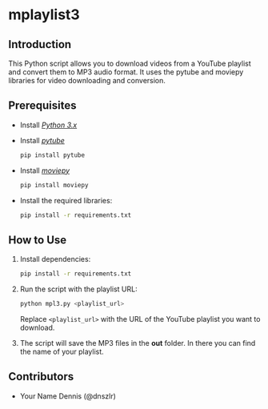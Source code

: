 # mplaylist3

## Introduction

This Python script allows you to download videos from a YouTube playlist and convert them to MP3 audio format. It uses the pytube and moviepy libraries for video downloading and conversion.

## Prerequisites

- Install [*Python 3.x*](https://www.python.org/downloads/)
- Install [*pytube*](https://pypi.org/project/pytube/)
    ```bash
    pip install pytube
    ```
- Install [*moviepy*](https://pypi.org/project/moviepy/)
    ```bash
    pip install moviepy
    ```
- Install the required libraries:

    ```bash
    pip install -r requirements.txt
    ```

## How to Use

1. Install dependencies:

    ```bash
    pip install -r requirements.txt
    ```

2. Run the script with the playlist URL:

    ```bash
    python mpl3.py <playlist_url>
    ```

    Replace `<playlist_url>` with the URL of the YouTube playlist you want to download.

3. The script will save the MP3 files in the **out** folder. In there you can find the name of your playlist.

## Contributors

- Your Name Dennis (@dnszlr)